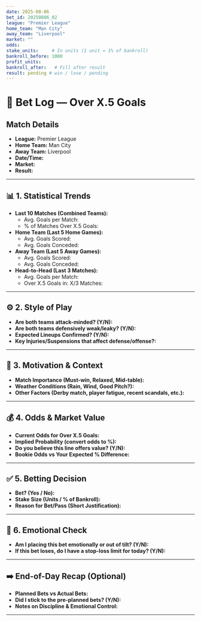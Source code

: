 ```yaml
---
date: 2025-08-06
bet_id: 20250806_02
league: "Premier League"
home_team: "Man City"
away_team: "Liverpool"
market: ""
odds: 
stake_units:     # In units (1 unit = 1% of bankroll)
bankroll_before: 1000
profit_units:
bankroll_after:   # Fill after result
result: pending # win / lose / pending
---
```


# 📝 Bet Log — Over X.5 Goals

## Match Details 

- **League:** Premier League
- **Home Team:** Man City
- **Away Team:**  Liverpool
- **Date/Time:** 
- **Market:** 
- **Result:** 

---

## 📊 1. Statistical Trends

- **Last 10 Matches (Combined Teams):**
    - Avg. Goals per Match:
    - % of Matches Over X.5 Goals:
- **Home Team (Last 5 Home Games):**
    - Avg. Goals Scored:
    - Avg. Goals Conceded:
- **Away Team (Last 5 Away Games):**
    - Avg. Goals Scored:
    - Avg. Goals Conceded:
- **Head-to-Head (Last 3 Matches):**
    - Avg. Goals per Match: 
    - Over X.5 Goals in: X/3 Matches: 

---

## ⚙️ 2. Style of Play

- **Are both teams attack-minded? (Y/N):**
- **Are both teams defensively weak/leaky? (Y/N):**
- **Expected Lineups Confirmed? (Y/N):**
- **Key Injuries/Suspensions that affect defense/offense?:**

---

## 🧠 3. Motivation & Context

- **Match Importance (Must-win, Relaxed, Mid-table):**
- **Weather Conditions (Rain, Wind, Good Pitch?):**
- **Other Factors (Derby match, player fatigue, recent scandals, etc.):**

---

## 💰 4. Odds & Market Value

- **Current Odds for Over X.5 Goals:**
- **Implied Probability (convert odds to %):**
- **Do you believe this line offers value? (Y/N):**
- **Bookie Odds vs Your Expected % Difference:**

---

## ✅ 5. Betting Decision

- **Bet? (Yes / No):**
- **Stake Size (Units / % of Bankroll):**
- **Reason for Bet/Pass (Short Justification):**

---

## 🧘 6. Emotional Check

- **Am I placing this bet emotionally or out of tilt? (Y/N):**
- **If this bet loses, do I have a stop-loss limit for today? (Y/N):**

---

## ➡️ End-of-Day Recap (Optional)

- **Planned Bets vs Actual Bets:**
- **Did I stick to the pre-planned bets? (Y/N):**
- **Notes on Discipline & Emotional Control:**

---
